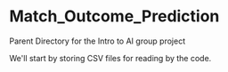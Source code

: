 # Match_Outcome_Prediction
Parent Directory for the Intro to AI group project

We'll start by storing CSV files for reading by the code.

